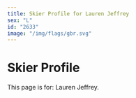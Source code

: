 ```yaml
---
title: Skier Profile for Lauren Jeffrey
sex: "L"
id: "2633"
image: "/img/flags/gbr.svg" 
---
```


# Skier Profile

This page is for: Lauren Jeffrey.
    